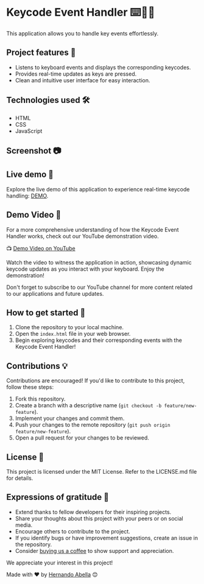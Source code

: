 # Keycode Event Handler ⌨️🤖🚀
This application allows you to handle key events effortlessly.

## Project features 📝
- Listens to keyboard events and displays the corresponding keycodes.
- Provides real-time updates as keys are pressed.
- Clean and intuitive user interface for easy interaction.

## Technologies used 🛠️
- HTML
- CSS
- JavaScript

## Screenshot 📷


## Live demo 🎉
Explore the live demo of this application to experience real-time keycode handling: [DEMO](https://awesome-keycode-handler.netlify.app/).

## Demo Video 🎥
For a more comprehensive understanding of how the Keycode Event Handler works, check out our YouTube demonstration video.

📺 [Demo Video on YouTube](https://www.youtube.com/watch?v=KEYCODE-DEMO&t)

Watch the video to witness the application in action, showcasing dynamic keycode updates as you interact with your keyboard. Enjoy the demonstration!

Don't forget to subscribe to our YouTube channel for more content related to our applications and future updates.

## How to get started 🚀
1. Clone the repository to your local machine.
2. Open the `index.html` file in your web browser.
3. Begin exploring keycodes and their corresponding events with the Keycode Event Handler!

## Contributions 💡
Contributions are encouraged! If you'd like to contribute to this project, follow these steps:
1. Fork this repository.
2. Create a branch with a descriptive name (`git checkout -b feature/new-feature`).
3. Implement your changes and commit them.
4. Push your changes to the remote repository (`git push origin feature/new-feature`).
5. Open a pull request for your changes to be reviewed.

## License 📄
This project is licensed under the MIT License. Refer to the LICENSE.md file for details.

## Expressions of gratitude 🎁
- Extend thanks to fellow developers for their inspiring projects.
- Share your thoughts about this project with your peers or on social media.
- Encourage others to contribute to the project.
- If you identify bugs or have improvement suggestions, create an issue in the repository.
- Consider [buying us a coffee](https://www.buymeacoffee.com/hernandoabella) to show support and appreciation.

We appreciate your interest in this project!

Made with ❤️ by [Hernando Abella](https://github.com/hernandoabella) 😊
